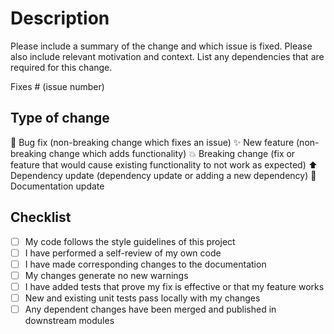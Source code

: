 # Description

Please include a summary of the change and which issue is fixed. Please also include relevant motivation and context. List any dependencies that are required for this change.

Fixes # (issue number)

## Type of change

:bug: Bug fix (non-breaking change which fixes an issue)
:sparkles: New feature (non-breaking change which adds functionality)
:boom: Breaking change (fix or feature that would cause existing functionality to not work as expected)
:arrow_up: Dependency update (dependency update or adding a new dependency)
:memo: Documentation update

## Checklist

- [ ] My code follows the style guidelines of this project
- [ ] I have performed a self-review of my own code
- [ ] I have made corresponding changes to the documentation
- [ ] My changes generate no new warnings
- [ ] I have added tests that prove my fix is effective or that my feature works
- [ ] New and existing unit tests pass locally with my changes
- [ ] Any dependent changes have been merged and published in downstream modules

